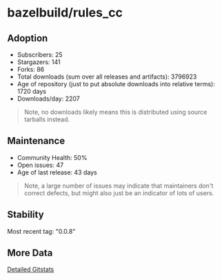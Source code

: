# bazelbuild/rules_cc

## Adoption

- Subscribers: 25
- Stargazers: 141
- Forks: 86
- Total downloads (sum over all releases and artifacts): 3796923
- Age of repository (just to put absolute downloads into relative terms): 1720 days
- Downloads/day: 2207

> Note, no downloads likely means this is distributed using source tarballs instead.

## Maintenance

- Community Health: 50%
- Open issues: 47
- Age of last release: 43 days

> Note, a large number of issues may indicate that maintainers don't correct defects, but might also
> just be an indicator of lots of users.

## Stability

Most recent tag: "0.0.8"

## More Data

[Detailed Gitstats](/bazel-catalog/gitstats/bazelbuild/rules_cc)

